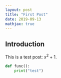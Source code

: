 ```yaml
---
layout: post
title: "First Post"
date: 2019-09-13
mathjax: true
---
```


## Introduction
This is a test post: $x^2 + 1$.

```python
def func():
    print("test")
```